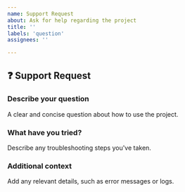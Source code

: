 ```yaml
---
name: Support Request
about: Ask for help regarding the project
title: ''
labels: 'question'
assignees: ''

---
```


## ❓ Support Request

### **Describe your question**
A clear and concise question about how to use the project.

### **What have you tried?**
Describe any troubleshooting steps you've taken.

### **Additional context**
Add any relevant details, such as error messages or logs.
